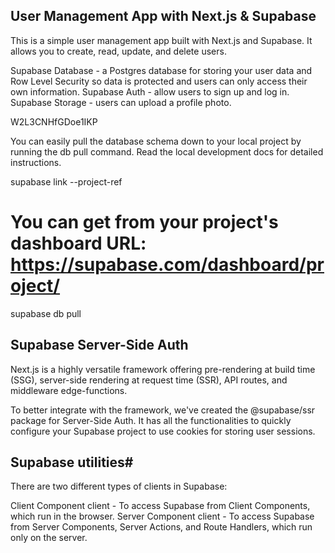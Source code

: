 ## User Management App with Next.js & Supabase

This is a simple user management app built with Next.js and Supabase. It allows you to create, read, update, and delete users.

Supabase Database - a Postgres database for storing your user data and Row Level Security so data is protected and users can only access their own information.
Supabase Auth - allow users to sign up and log in.
Supabase Storage - users can upload a profile photo.

W2L3CNHfGDoe1IKP

You can easily pull the database schema down to your local project by running the db pull command. Read the local development docs for detailed instructions.

supabase link --project-ref <project-id>
# You can get <project-id> from your project's dashboard URL: https://supabase.com/dashboard/project/<project-id>
supabase db pull


## Supabase Server-Side Auth
Next.js is a highly versatile framework offering pre-rendering at build time (SSG), server-side rendering at request time (SSR), API routes, and middleware edge-functions.

To better integrate with the framework, we've created the @supabase/ssr package for Server-Side Auth. It has all the functionalities to quickly configure your Supabase project to use cookies for storing user sessions.

## Supabase utilities#
There are two different types of clients in Supabase:

Client Component client - To access Supabase from Client Components, which run in the browser.
Server Component client - To access Supabase from Server Components, Server Actions, and Route Handlers, which run only on the server.